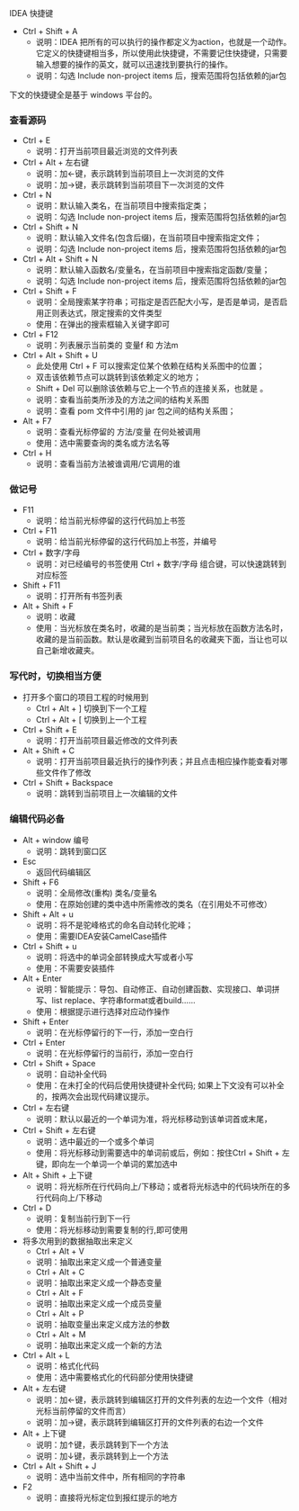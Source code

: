 IDEA 快捷键

- Ctrl + Shift + A
   - 说明：IDEA 把所有的可以执行的操作都定义为action，也就是一个动作。它定义的快捷键相当多，所以使用此快捷键，不需要记住快捷键，只需要输入想要的操作的英文，就可以迅速找到要执行的操作。
   - 说明：勾选 Include non-project items 后，搜索范围将包括依赖的jar包

下文的快捷键全是基于 windows 平台的。
<a name="dkWvs"></a>
### 查看源码

- Ctrl + E
   - 说明：打开当前项目最近浏览的文件列表
- Ctrl + Alt + 左右键
   - 说明：加←键，表示跳转到当前项目上一次浏览的文件
   - 说明：加→键，表示跳转到当前项目下一次浏览的文件
- Ctrl + N
   - 说明：默认输入类名，在当前项目中搜索指定类；
   - 说明：勾选 Include non-project items 后，搜索范围将包括依赖的jar包
- Ctrl + Shift + N
   - 说明：默认输入文件名(包含后缀)，在当前项目中搜索指定文件；
   - 说明：勾选 Include non-project items 后，搜索范围将包括依赖的jar包
- Ctrl + Alt + Shift + N
   - 说明：默认输入函数名/变量名，在当前项目中搜索指定函数/变量；
   - 说明：勾选 Include non-project items 后，搜索范围将包括依赖的jar包
- Ctrl + Shift + F
   - 说明：全局搜索某字符串；可指定是否匹配大小写，是否是单词，是否启用正则表达式，限定搜索的文件类型
   - 使用：在弹出的搜索框输入关键字即可
- Ctrl + F12
   - 说明：列表展示当前类的 变量f 和 方法m
- Ctrl + Alt + Shift + U
   - 此处使用 Ctrl + F 可以搜索定位某个依赖在结构关系图中的位置；
   - 双击该依赖节点可以跳转到该依赖定义的地方；
   - Shift + Del 可以删除该依赖与它上一个节点的连接关系，也就是 <exclusion></exclusion>。
   - 说明：查看当前类所涉及的方法之间的结构关系图
   - 说明：查看 pom 文件中引用的 jar 包之间的结构关系图；
- Alt + F7
   - 说明：查看光标停留的 方法/变量 在何处被调用
   - 使用：选中需要查询的类名或方法名等
- Ctrl + H
   - 说明：查看当前方法被谁调用/它调用的谁
<a name="nFrdZ"></a>
### 做记号

- F11
   - 说明：给当前光标停留的这行代码加上书签
- Ctrl + F11
   - 说明：给当前光标停留的这行代码加上书签，并编号
- Ctrl + 数字/字母
   - 说明：对已经编号的书签使用 Ctrl + 数字/字母 组合键，可以快速跳转到对应标签
- Shift + F11
   - 说明：打开所有书签列表
- Alt + Shift + F
   - 说明：收藏
   - 使用：当光标放在类名时，收藏的是当前类；当光标放在函数方法名时，收藏的是当前函数。默认是收藏到当前项目名的收藏夹下面，当让也可以自己新增收藏夹。
<a name="Yj9dk"></a>
### 写代时，切换相当方便

- 打开多个窗口的项目工程的时候用到
   - Ctrl + Alt + ] 切换到下一个工程
   - Ctrl + Alt + [ 切换到上一个工程
- Ctrl + Shift + E
   - 说明：打开当前项目最近修改的文件列表
- Alt + Shift + C
   - 说明：打开当前项目最近执行的操作列表；并且点击相应操作能查看对哪些文件作了修改
- Ctrl + Shift + Backspace
   - 说明：跳转到当前项目上一次编辑的文件
<a name="CUOWt"></a>
### 编辑代码必备

- Alt + window 编号
   - 说明：跳转到窗口区
- Esc
   - 返回代码编辑区
- Shift + F6
   - 说明：全局修改(重构) 类名/变量名
   - 使用：在原始创建的类中选中所需修改的类名（在引用处不可修改）
- Shift + Alt + u
   - 说明：将不是驼峰格式的命名自动转化驼峰；
   - 使用：需要IDEA安装CamelCase插件
- Ctrl + Shift + u
   - 说明：将选中的单词全部转换成大写或者小写
   - 使用：不需要安装插件
- Alt + Enter
   - 说明：智能提示：导包、自动修正、自动创建函数、实现接口、单词拼写、list replace、字符串format或者build……
   - 使用：根据提示进行选择对应动作操作
- Shift + Enter
   - 说明：在光标停留行的下一行，添加一空白行
- Ctrl + Enter
   - 说明：在光标停留行的当前行，添加一空白行
- Ctrl + Shift + Space
   - 说明：自动补全代码
   - 使用：在未打全的代码后使用快捷键补全代码; 如果上下文没有可以补全的，按两次会出现代码建议提示。
- Ctrl + 左右键
   - 说明：默认以最近的一个单词为准，将光标移动到该单词首或末尾，
- Ctrl + Shift + 左右键
   - 说明：选中最近的一个或多个单词
   - 使用：将光标移动到需要选中的单词前或后，例如：按住Ctrl + Shift + 左键，即向左一个单词一个单词的累加选中
- Alt + Shift + 上下键
   - 说明：将光标所在行代码向上/下移动；或者将光标选中的代码块所在的多行代码向上/下移动
- Ctrl + D
   - 说明：复制当前行到下一行
   - 使用：将光标移动到需要复制的行,即可使用
- 将多次用到的数据抽取出来定义
   - Ctrl + Alt + V
   - 说明：抽取出来定义成一个普通变量
   - Ctrl + Alt + C
   - 说明：抽取出来定义成一个静态变量
   - Ctrl + Alt + F
   - 说明：抽取出来定义成一个成员变量
   - Ctrl + Alt + P
   - 说明：抽取变量出来定义成方法的参数
   - Ctrl + Alt + M
   - 说明：抽取出来定义成一个新的方法
- Ctrl + Alt + L
   - 说明：格式化代码
   - 使用：选中需要格式化的代码部分使用快捷键
- Alt + 左右键
   - 说明：加←键，表示跳转到编辑区打开的文件列表的左边一个文件（相对光标当前停留的文件而言）
   - 说明：加→键，表示跳转到编辑区打开的文件列表的右边一个文件
- Alt + 上下键
   - 说明：加↑键，表示跳转到下一个方法
   - 说明：加↓键，表示跳转到上一个方法
- Ctrl + Alt + Shift + J
   - 说明：选中当前文件中，所有相同的字符串
- F2
   - 说明：直接将光标定位到报红提示的地方
